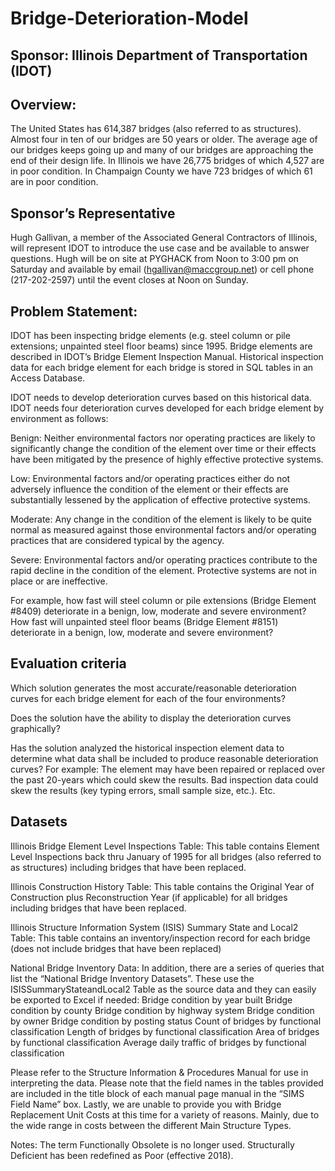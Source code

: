 # Bridge-Deterioration-Model

## Sponsor: Illinois Department of Transportation (IDOT)

 
## Overview:
The United States has 614,387 bridges (also referred to as structures). Almost four in ten of our bridges are 50 years or older. The average age of our bridges keeps going up and many of our bridges are approaching the end of their design life. In Illinois we have 26,775 bridges of which 4,527 are in poor condition. In Champaign County we have 723 bridges of which 61 are in poor condition.

## Sponsor’s Representative
Hugh Gallivan, a member of the Associated General Contractors of Illinois, will represent IDOT to introduce the use case and be available to answer questions. Hugh will be on site at PYGHACK from Noon to 3:00 pm on Saturday and available by email (hgallivan@maccgroup.net) or cell phone (217-202-2597) until the event closes at Noon on Sunday. 

## Problem Statement:
IDOT has been inspecting bridge elements (e.g. steel column or pile extensions; unpainted steel floor beams) since 1995. Bridge elements are described in IDOT’s Bridge Element Inspection Manual. Historical inspection data for each bridge element for each bridge is stored in SQL tables in an Access Database. 

IDOT needs to develop deterioration curves based on this historical data. IDOT needs four deterioration curves developed for each bridge element by environment as follows:
 
Benign: Neither environmental factors nor operating practices are likely to significantly change the condition of the element over time or their effects have been mitigated by the presence of highly effective protective systems.

Low: Environmental factors and/or operating practices either do not adversely influence the condition of the element or their effects are substantially lessened by the application of effective protective systems.
 
Moderate: Any change in the condition of the element is likely to be quite normal as measured against those environmental factors and/or operating practices that are considered typical by the agency.

Severe: Environmental factors and/or operating practices contribute to the rapid decline in the condition of the element. Protective systems are not in place or are ineffective.
 

For example, how fast will steel column or pile extensions (Bridge Element #8409) deteriorate in a benign, low, moderate and severe environment? How fast will unpainted steel floor beams (Bridge Element #8151) deteriorate in a benign, low, moderate and severe environment?


## Evaluation criteria
Which solution generates the most accurate/reasonable deterioration curves for each bridge element for each of the four environments? 

Does the solution have the ability to display the deterioration curves graphically? 

Has the solution analyzed the historical inspection element data to determine what data shall be included to produce reasonable deterioration curves? For example: 
The element may have been repaired or replaced over the past 20-years which could skew the results.
Bad inspection data could skew the results (key typing errors, small sample size, etc.). 
Etc.


## Datasets
Illinois Bridge Element Level Inspections Table: This table contains Element Level Inspections back thru January of 1995 for all bridges (also referred to as structures) including bridges that have been replaced.

Illinois Construction History Table: This table contains the Original Year of Construction plus Reconstruction Year (if applicable) for all bridges including bridges that have been replaced.

Illinois Structure Information System (ISIS) Summary State and Local2 Table: This table contains an inventory/inspection record for each bridge (does not include bridges that have been replaced)

National Bridge Inventory Data: In addition, there are a series of queries that list the “National Bridge Inventory Datasets”. These use the ISISSummaryStateandLocal2 Table as the source data and they can easily be exported to Excel if needed:
Bridge condition by year built
Bridge condition by county
Bridge condition by highway system
Bridge condition by owner
Bridge condition by posting status
Count of bridges by functional classification
Length of bridges by functional classification
Area of bridges by functional classification
Average daily traffic of bridges by functional classification
 
 
Please refer to the Structure Information & Procedures Manual  for use in interpreting the data.  Please note that the field names in the tables provided are included in the title block of each manual page manual in the “SIMS Field Name” box.  Lastly, we are unable to provide you with Bridge Replacement Unit Costs at this time for a variety of reasons.  Mainly, due to the wide range in costs between the different Main Structure Types.


Notes:
The term Functionally Obsolete is no longer used.
Structurally Deficient has been redefined as Poor (effective 2018).

